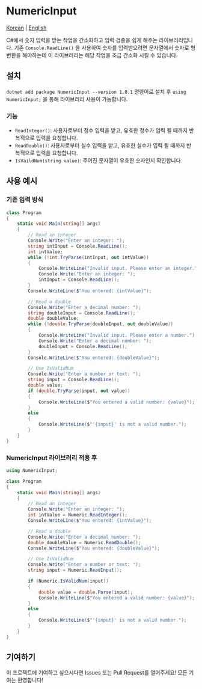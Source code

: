 # NumericInput

[Korean](./README.md) | [English](./README_EN.md)

C#에서 숫자 입력을 받는 작업을 간소화하고 입력 검증을 쉽게 해주는 라이브러리입니다.
기존 `Console.ReadLine()` 을 사용하여 숫자를 입력받으려면 문자열에서 숫자로 형변환을 해야하는데 
이 라이브러리는 해당 작업을 조금 간소화 시킬 수 있습니다.

## 설치
`dotnet add package NumericInput --version 1.0.1` 명령어로 설치 후
`using NumericInput;` 을 통해 라이브러리 사용이 가능합니다.

### 기능
- `ReadInteger()`: 사용자로부터 정수 입력을 받고, 유효한 정수가 입력 될 때까지 반복적으로 입력을 요청합니다.
- `ReadDouble()`: 사용자로부터 실수 입력을 받고, 유효한 실수가 입력 될 때까지 반복적으로 입력을 요청합니다.
- `IsVaildNum(string value)`: 주어진 문자열이 유효한 숫자인지 확인합니다.

## 사용 예시

### 기존 입력 방식
```cs
class Program
{
    static void Main(string[] args)
    {
        // Read an integer
        Console.Write("Enter an integer: ");
        string intInput = Console.ReadLine();
        int intValue;
        while (!int.TryParse(intInput, out intValue))
        {
            Console.WriteLine("Invalid input. Please enter an integer.");
            Console.Write("Enter an integer: ");
            intInput = Console.ReadLine();
        }
        Console.WriteLine($"You entered: {intValue}");

        // Read a double
        Console.Write("Enter a decimal number: ");
        string doubleInput = Console.ReadLine();
        double doubleValue;
        while (!double.TryParse(doubleInput, out doubleValue))
        {
            Console.WriteLine("Invalid input. Please enter a number.");
            Console.Write("Enter a decimal number: ");
            doubleInput = Console.ReadLine();
        }
        Console.WriteLine($"You entered: {doubleValue}");

        // Use IsValidNum
        Console.Write("Enter a number or text: ");
        string input = Console.ReadLine();
        double value;
        if (double.TryParse(input, out value))
        {
            Console.WriteLine($"You entered a valid number: {value}");
        }
        else
        {
            Console.WriteLine($"'{input}' is not a valid number.");
        }
    }
}
```

### NumericInput 라이브러리 적용 후
```cs
using NumericInput;

class Program
{
    static void Main(string[] args)
    {
        // Read an integer
        Console.Write("Enter an integer: ");
        int intValue = Numeric.ReadInteger();
        Console.WriteLine($"You entered: {intValue}");

        // Read a double
        Console.Write("Enter a decimal number: ");
        double doubleValue = Numeric.ReadDouble();
        Console.WriteLine($"You entered: {doubleValue}");

        // Use IsValidNum
        Console.Write("Enter a number or text: ");
        string input = Numeric.ReadInput();

        if (Numeric.IsValidNum(input))
        {
            double value = double.Parse(input);
            Console.WriteLine($"You entered a valid number: {value}");
        }
        else
        {
            Console.WriteLine($"'{input}' is not a valid number.");
        }
    }
}
```

## 기여하기
이 프로젝트에 기여하고 싶으시다면 Issues 또는 Pull Request를 열어주세요! 모든 기여는 환영합니다!


